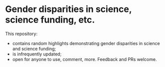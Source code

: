 # Gender disparities in science, science funding, etc.

This repository:
- contains random highlights demonstrating gender disparities in science and
  science funding;
- is infrequently updated;
- open for anyone to use, comment, more.  Feedback and PRs welcome.
